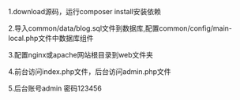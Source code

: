 1.download源码，运行composer install安装依赖

2.导入common/data/blog.sql文件到数据库,配置common/config/main-local.php文件中数据库组件

3.配置nginx或apache网站根目录到web文件夹

4.前台访问index.php文件，后台访问admin.php文件

5.后台账号admin 密码123456
